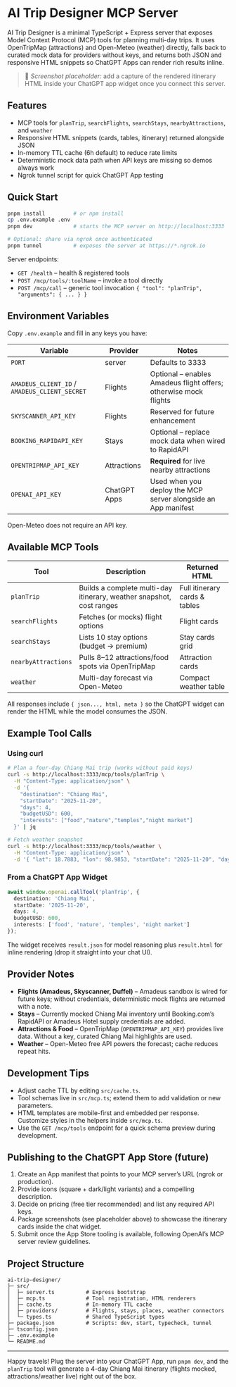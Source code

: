 # AI Trip Designer MCP Server

AI Trip Designer is a minimal TypeScript + Express server that exposes Model Context Protocol (MCP) tools for planning multi-day trips. It uses OpenTripMap (attractions) and Open-Meteo (weather) directly, falls back to curated mock data for providers without keys, and returns both JSON and responsive HTML snippets so ChatGPT Apps can render rich results inline.

> 📸 *Screenshot placeholder:* add a capture of the rendered itinerary HTML inside your ChatGPT app widget once you connect this server.

## Features
- MCP tools for `planTrip`, `searchFlights`, `searchStays`, `nearbyAttractions`, and `weather`
- Responsive HTML snippets (cards, tables, itinerary) returned alongside JSON
- In-memory TTL cache (6h default) to reduce rate limits
- Deterministic mock data path when API keys are missing so demos always work
- Ngrok tunnel script for quick ChatGPT App testing

## Quick Start
```bash
pnpm install         # or npm install
cp .env.example .env
pnpm dev             # starts the MCP server on http://localhost:3333

# Optional: share via ngrok once authenticated
pnpm tunnel          # exposes the server at https://*.ngrok.io
```

Server endpoints:
- `GET /health` – health & registered tools
- `POST /mcp/tools/:toolName` – invoke a tool directly
- `POST /mcp/call` – generic tool invocation `{ "tool": "planTrip", "arguments": { ... } }`

## Environment Variables
Copy `.env.example` and fill in any keys you have:

| Variable | Provider | Notes |
| --- | --- | --- |
| `PORT` | server | Defaults to 3333 |
| `AMADEUS_CLIENT_ID` / `AMADEUS_CLIENT_SECRET` | Flights | Optional – enables Amadeus flight offers; otherwise mock flights |
| `SKYSCANNER_API_KEY` | Flights | Reserved for future enhancement |
| `BOOKING_RAPIDAPI_KEY` | Stays | Optional – replace mock data when wired to RapidAPI |
| `OPENTRIPMAP_API_KEY` | Attractions | **Required** for live nearby attractions |
| `OPENAI_API_KEY` | ChatGPT Apps | Used when you deploy the MCP server alongside an App manifest |

Open-Meteo does not require an API key.

## Available MCP Tools

| Tool | Description | Returned HTML |
| --- | --- | --- |
| `planTrip` | Builds a complete multi-day itinerary, weather snapshot, cost ranges | Full itinerary cards & tables |
| `searchFlights` | Fetches (or mocks) flight options | Flight cards |
| `searchStays` | Lists 10 stay options (budget → premium) | Stay cards grid |
| `nearbyAttractions` | Pulls 8–12 attractions/food spots via OpenTripMap | Attraction cards |
| `weather` | Multi-day forecast via Open-Meteo | Compact weather table |

All responses include `{ json..., html, meta }` so the ChatGPT widget can render the HTML while the model consumes the JSON.

## Example Tool Calls

### Using curl
```bash
# Plan a four-day Chiang Mai trip (works without paid keys)
curl -s http://localhost:3333/mcp/tools/planTrip \
  -H "Content-Type: application/json" \
  -d '{
    "destination": "Chiang Mai",
    "startDate": "2025-11-20",
    "days": 4,
    "budgetUSD": 600,
    "interests": ["food","nature","temples","night market"]
  }' | jq

# Fetch weather snapshot
curl -s http://localhost:3333/mcp/tools/weather \
  -H "Content-Type: application/json" \
  -d '{ "lat": 18.7883, "lon": 98.9853, "startDate": "2025-11-20", "days": 4 }' | jq
```

### From a ChatGPT App Widget
```ts
await window.openai.callTool('planTrip', {
  destination: 'Chiang Mai',
  startDate: '2025-11-20',
  days: 4,
  budgetUSD: 600,
  interests: ['food', 'nature', 'temples', 'night market']
});
```

The widget receives `result.json` for model reasoning plus `result.html` for inline rendering (drop it straight into your chat UI).

## Provider Notes
- **Flights (Amadeus, Skyscanner, Duffel)** – Amadeus sandbox is wired for future keys; without credentials, deterministic mock flights are returned with a note.
- **Stays** – Currently mocked Chiang Mai inventory until Booking.com’s RapidAPI or Amadeus Hotel supply credentials are added.
- **Attractions & Food** – OpenTripMap (`OPENTRIPMAP_API_KEY`) provides live data. Without a key, curated Chiang Mai highlights are used.
- **Weather** – Open-Meteo free API powers the forecast; cache reduces repeat hits.

## Development Tips
- Adjust cache TTL by editing `src/cache.ts`.
- Tool schemas live in `src/mcp.ts`; extend them to add validation or new parameters.
- HTML templates are mobile-first and embedded per response. Customize styles in the helpers inside `src/mcp.ts`.
- Use the `GET /mcp/tools` endpoint for a quick schema preview during development.

## Publishing to the ChatGPT App Store (future)
1. Create an App manifest that points to your MCP server’s URL (ngrok or production).
2. Provide icons (square + dark/light variants) and a compelling description.
3. Decide on pricing (free tier recommended) and list any required API keys.
4. Package screenshots (see placeholder above) to showcase the itinerary cards inside the chat widget.
5. Submit once the App Store tooling is available, following OpenAI’s MCP server review guidelines.

## Project Structure
```
ai-trip-designer/
├─ src/
│  ├─ server.ts          # Express bootstrap
│  ├─ mcp.ts             # Tool registration, HTML renderers
│  ├─ cache.ts           # In-memory TTL cache
│  ├─ providers/         # Flights, stays, places, weather connectors
│  └─ types.ts           # Shared TypeScript types
├─ package.json          # Scripts: dev, start, typecheck, tunnel
├─ tsconfig.json
├─ .env.example
└─ README.md
```

---

Happy travels! Plug the server into your ChatGPT App, run `pnpm dev`, and the `planTrip` tool will generate a 4-day Chiang Mai itinerary (flights mocked, attractions/weather live) right out of the box.
